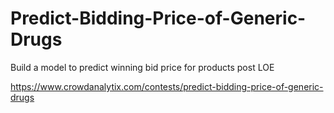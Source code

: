 # Predict-Bidding-Price-of-Generic-Drugs
Build a model to predict winning bid price for products post LOE

https://www.crowdanalytix.com/contests/predict-bidding-price-of-generic-drugs
